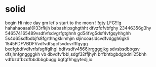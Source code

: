 # solid
begin
Hi
nice day
gm
let's start
to the moon !!!gty
LFG!!!g
hahahaoaaa!@33rfkjh
babashipsghgthht
dfvzfdfvbfghy
23446356g3hy
546574165489vsdfvfsdvgrfgtghnh
gd54fvg5dsf4vfgqyhhghh
5s4d65sdfbdbjfs8fgrthhgkklmhjm
sljincoasldcvdfvdggh6gkli
1545FDFVBDFVvdfvdfsgcfsvdcvrfffgygg\
bxdfgbdfvdfvrfsfsgffglhgl
bdfvsdfv4566jrrggggjkg
sdvsbsdbbgsv dfsjhnfgnggggkh
vb dbvdfv'bbl,sdgf32ffjhyh
brfbhtbgbdgbdnli25bhh
vdfbzdfbzdfbbdbbgbugg
bgfgfhhgjytedj,io
